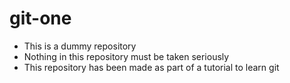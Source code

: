 # git-one
- This is a dummy repository
- Nothing in this repository must be taken seriously
- This repository has been made as part of a tutorial to learn git
